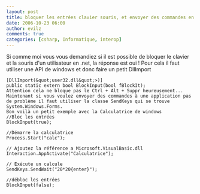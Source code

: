 ```yaml
---
layout: post
title: bloquer les entrées clavier souris, et envoyer des commandes en csharp
date: 2006-10-23 06:00
author: evilz
comments: true
categories: [csharp, Informatique, interop]
---
```

Si comme moi vous vous demandiez si il est possible de bloquer le clavier et la souris d'un utilisateur en .net, la réponse est oui !
Pour cela il faut utiliser une API de windows et donc faire un petit DllImport
```
[DllImport(&quot;user32.dll&quot;>)]
public static extern bool BlockInput(bool fBlockIt);
Attention cela ne bloque pas le Ctrl + Alt + Suppr heureusement...
Maintenant si vous voulez envoyer des commandes à une application pas de problème il faut utiliser la classe SendKeys qui se trouve System.Windows.Forms.
Bon voilà un petit exemple avec la Calculatrice de windows
//Bloc les entrées
BlockInput(true);

//Démarre la calculatrice
Process.Start("calc");

// Ajoutez la référence a Microsoft.VisualBasic.dll
Interaction.AppActivate("Calculatrice");

// Exécute un calcule
SendKeys.SendWait("20*20{enter}");

//débloc les entrées
BlockInput(false);
```
